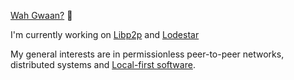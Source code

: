[Wah Gwaan?](https://jamaicanpatwah.com/term/Wah-Gwaan/1199) 👋

I'm currently working on [Libp2p](https://libp2p.io/) and [Lodestar](https://lodestar.chainsafe.io/) 

My general interests are in permissionless peer-to-peer networks, distributed systems and [Local-first software](https://www.inkandswitch.com/local-first/).
